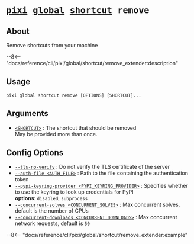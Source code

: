 <!--- This file is autogenerated. Do not edit manually! -->
# <code>[pixi](../../../pixi.md) [global](../../global.md) [shortcut](../shortcut.md) remove</code>

## About
Remove shortcuts from your machine

--8<-- "docs/reference/cli/pixi/global/shortcut/remove_extender:description"

## Usage
```
pixi global shortcut remove [OPTIONS] [SHORTCUT]...
```

## Arguments
- <a id="arg-<SHORTCUT>" href="#arg-<SHORTCUT>">`<SHORTCUT>`</a>
:  The shortcut that should be removed
<br>May be provided more than once.

## Config Options
- <a id="arg---tls-no-verify" href="#arg---tls-no-verify">`--tls-no-verify`</a>
:  Do not verify the TLS certificate of the server
- <a id="arg---auth-file" href="#arg---auth-file">`--auth-file <AUTH_FILE>`</a>
:  Path to the file containing the authentication token
- <a id="arg---pypi-keyring-provider" href="#arg---pypi-keyring-provider">`--pypi-keyring-provider <PYPI_KEYRING_PROVIDER>`</a>
:  Specifies whether to use the keyring to look up credentials for PyPI
<br>**options**: `disabled`, `subprocess`
- <a id="arg---concurrent-solves" href="#arg---concurrent-solves">`--concurrent-solves <CONCURRENT_SOLVES>`</a>
:  Max concurrent solves, default is the number of CPUs
- <a id="arg---concurrent-downloads" href="#arg---concurrent-downloads">`--concurrent-downloads <CONCURRENT_DOWNLOADS>`</a>
:  Max concurrent network requests, default is `50`

--8<-- "docs/reference/cli/pixi/global/shortcut/remove_extender:example"
